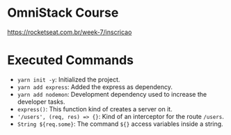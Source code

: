 # OmniStack Course
https://rocketseat.com.br/week-7/inscricao

# Executed Commands
- `yarn init -y`: Initialized the project.
- `yarn add express`: Added the express as dependency.
- `yarn add nodemon`: Development dependency used to increase the developer tasks.
- `express()`: This function kind of creates a server on it.
- `'/users', (req, res) => {}`: Kind of an interceptor for the route `/users`.
- `String ${req.some}`: The command `${}` access variables inside a string.